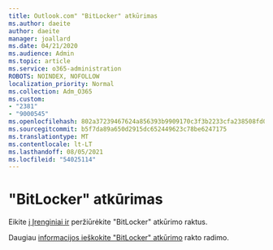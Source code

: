 ```yaml
---
title: Outlook.com" "BitLocker" atkūrimas
ms.author: daeite
author: daeite
manager: joallard
ms.date: 04/21/2020
ms.audience: Admin
ms.topic: article
ms.service: o365-administration
ROBOTS: NOINDEX, NOFOLLOW
localization_priority: Normal
ms.collection: Adm_O365
ms.custom:
- "2381"
- "9000545"
ms.openlocfilehash: 802a37239467624a856393b9909170c3f3b2233cfa238508fd0515749a71d1a6
ms.sourcegitcommit: b5f7da89a650d2915dc652449623c78be6247175
ms.translationtype: MT
ms.contentlocale: lt-LT
ms.lasthandoff: 08/05/2021
ms.locfileid: "54025114"
---
```

# <a name="bitlocker-recovery"></a>"BitLocker" atkūrimas

Eikite [į Įrenginiai ir](https://account.microsoft.com/devices/recoverykey) peržiūrėkite "BitLocker" atkūrimo raktus.

Daugiau [informacijos ieškokite "BitLocker" atkūrimo](https://support.microsoft.com/help/4026181) rakto radimo.